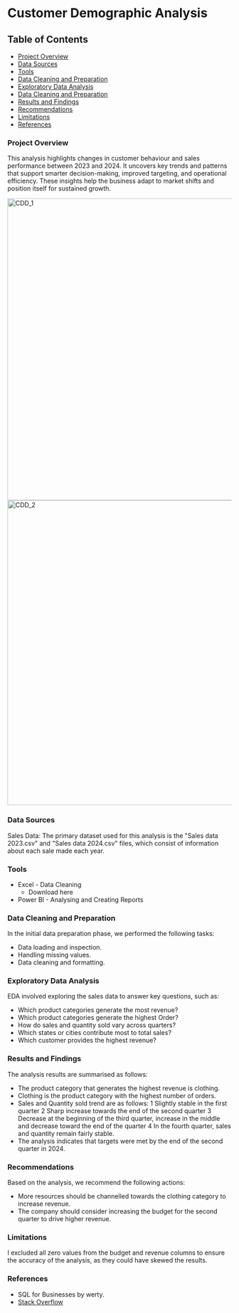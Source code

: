 # Customer Demographic Analysis
## Table of Contents
- [Project Overview](#project-overview)
- [Data Sources](#data-sources)
- [Tools](#tools)
- [Data Cleaning and Preparation ](#data-cleaning-and-preparation)
- [Exploratory Data Analysis](#exploratory-data-analysis)
- [Data Cleaning and Preparation ](#data-cleaning-and-preparation)
- [Results and Findings](#results-and-findings)
- [Recommendations](#recommendations)
- [Limitations](#limitations)
- [References](#references)
  
### Project Overview
This analysis highlights changes in customer behaviour and sales performance between 2023 and 2024. It uncovers key trends and patterns that support smarter decision-making, improved targeting, and operational efficiency. These insights help the business adapt to market shifts and position itself for sustained growth.

<img width="679" alt="CDD_1" src="https://github.com/user-attachments/assets/5b2cef38-5703-4792-9312-4c2bdacb4c67" />

<img width="686" alt="CDD_2" src="https://github.com/user-attachments/assets/c98c7564-539b-403d-a875-9d85b6e73b2d" />

### Data Sources
Sales Data: The primary dataset used for this analysis is the "Sales data 2023.csv" and "Sales data 2024.csv" files, which consist of information about each sale made each year.

### Tools
-  Excel - Data Cleaning
   -  Download here
-  Power BI - Analysing and Creating Reports
### Data Cleaning and Preparation
In the initial data preparation phase, we performed the following tasks:
-  Data loading and inspection.
-  Handling missing values.
-  Data cleaning and formatting.
### Exploratory Data Analysis
EDA involved exploring the sales data to answer key questions, such as:
- Which product categories generate the most revenue?
- Which product categories generate the highest Order?
- How do sales and quantity sold vary across quarters?
- Which states or cities contribute most to total sales?
- Which customer provides the highest revenue?
### Results and Findings
The analysis results are summarised as follows:
-  The product category that generates the highest revenue is clothing.
-  Clothing is the product category with the highest number of orders.
-  Sales and Quantity sold trend are as follows:
  1  Slightly stable in the first quarter
  2 Sharp increase towards the end of the second quarter
  3 Decrease at the beginning of the third quarter, increase in the middle and decrease toward the end of the quarter
  4 In the fourth quarter, sales and quantity remain fairly stable.
-  The analysis indicates that targets were met by the end of the second quarter in 2024.
### Recommendations
Based on the analysis, we recommend the following actions:
-  More resources should be channelled towards the clothing category to increase revenue.
-  The company should consider increasing the budget for the second quarter to drive higher revenue.
### Limitations
I excluded all zero values from the budget and revenue columns to ensure the accuracy of the analysis, as they could have skewed the results. 

### References
-  SQL for Businesses by werty.
-  [Stack Overflow](https://stack.com)

